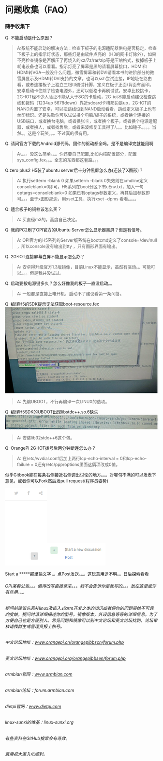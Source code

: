 # 问题收集（FAQ）

### 随手收集下

Q: 不能启动是什么原因？

> A:系统不能启动的解决方法：检查下板子的电源适配器供电是否稳定，检查下板子上的指示灯状态，那些灯是由软件点亮的（H3的网卡灯除外），如果不亮检查镜像是否解压了再烧入的xz/7z/rar/zip等是压缩格式，拔掉板子上耗电设备也可以看看。指示灯亮了屏幕是黑的请看屏幕接口，HDMI和HDMI转VGA一般没什么问题，微雪屏幕和转DVI请看本书的进阶部分的微雪屏显示及HDMI转DVI支持的文章。也可以ssh尝试连接，IP地址在路由看，或者连接板子上独立三根ttl调试针脚，定义在板子正面/背面有丝印。安卓启动卡住除了检查电源外，还可以低格卡再刷试试，安卓比较挑卡，2G-IOT经不少人验证不能从大于8G的卡启动，2G-iot不能启动建议检查跳线和拨码（1234up 5678down）靠近sdcard卡槽那边是up，2G-IOT的NAND内置了安卓，可以把跳线设到NAND启动看看，跳线定义板子上也有丝印标识。还是失败你可以试试换个电脑/板子的系统，或者换个连接的USB端口，或者换台电脑，或者换张卡，或者换个板子，或者换个电源适配器，或者换人，或者找售后，或者来波修复工具得了/。。。比如锤子。。。。当然。。这是个玩笑。。。不过真的很有用。

Q: 请问官方下载的Android源代码，固件的驱动都全吗，是不是编译完就能用啊

> A:。。。没这么简单。。。你还要自己配置,比如内核配置部分，配置sys\_config.fex。。。全志的东西都这套路。。。

Q:zero plus2 H5装了ubuntu server后十分钟黑屏怎么办\(还装了X图形\)？

> A: 执行setterm -blank 0 如果setterm -blank 0失效则在cmdline定义consoleblank=0即可。H5系列在boot分区下有uEnv.txt，加入一句optargs=consoleblank=0 如果已有optags参数定义，再其后加参数即可。。。至于x图形那边，用xset工具，执行xset –dpms 看看。。。。

Q: 适合板子的铜柱该怎么买？

> A: 买直径m3的，高度自己决定。

Q: 我的PC2刷了OPI官方的Ubuntu Server怎么显示器黑屏？但是有信号。

> A: OPI官方的H5系列的Server版系统在bootcmd定义了console=/dev/null ，所以console没有输出到tty ，只有图形界面有输出。

Q: 2G-IOT连接屏幕白屏不能显示怎么办？

> A: 安卓得升级官方1.3版镜像，目前Linux不能显示，虽然有驱动。。可能可以。。。但是我并没试过。

Q: 启动要按电源键多久？怎么好像我的板子一直没启动。。

> A: 一般都是直接上电开机，启动不了建议看第一条问答。

Q: 编译H5的SDK提示无法获取boot-resource.fex![](/assets/20170821145819.jpg)

> A: 先编UBOOT，不行再编译一次LINUX的选项。

Q: 编译H5SDK的UBOOT出现libstdc++.so.6缺失![](/assets/20170821150221.png)

> A: 安装lib32stdc++6这个包。

Q: OrangePi 2G-IOT拨号后两分钟断连怎么办？

> A: 在/etc/wvdial.conf后加上两行lcp-echo-interval = 0和lcp-echo-failure = 0还有/etc/ppp/options里面这俩项改成0值。

似乎Gitbook能在每条右侧接近右侧调出讨论的地方。。。对哪句不满的可以发表下意见，或者你可以Fork然后发pull request\(程序员姿势\)

![](/assets/import.png)![](/assets/import1.png)

Start a \*\*\*\*\*那里输文字，。点Post发送。。。这玩意用途不明。。日后探索看看

###### OPI某群公告。。。懒得改写直接拿来。。。我不会告诉你是我写的。。。放在这里或许有些用。。。

###### 提问前建议先恶补linux及嵌入式arm开发之类的知识或者将你的问题带给不可靠的度娘，提问时请详细描述你的型号，镜像版本，外设信息等等的详细信息，为了方便自己也是方便别人。常见问题和镜像可以到中文论坛和英文论坛找到，论坛审核请找群主或管理员报上帐号。

###### 中文论坛地址：www.orangepi.cn/orangepibbscn/forum.php

###### 英文论坛地址：www.orangepi.org/orangepibbsen/forum.php

###### armbian官网：www.armbian.com

###### armbian论坛：forum.armbian.com

###### dietpi官网：www.dietpi.com

###### linux-sunxi的维基：linux-sunxi.org

###### 有些资料在GitHub搜索会有奇效。

###### 最后祝大家入坑顺利。



